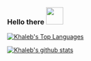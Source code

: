 ### Hello there <img src="https://github.githubassets.com/images/mona-whisper.gif" height=40 width=40>

<!--
**KhalebOBrien/KhalebOBrien** is a ✨ _special_ ✨ repository because its `README.md` (this file) appears on your GitHub profile.

Here are some ideas to get you started:

- Hi there 👋
- 🔭 I’m currently working on ...
- 🌱 I’m currently learning ...
- 👯 I’m looking to collaborate on ...
- 🤔 I’m looking for help with ...
- 💬 Ask me about ...
- 📫 How to reach me: ...
- 😄 Pronouns: ...
- ⚡ Fun fact: ...
-->
<!--p><img align="center" src="https://github-readme-stats.vercel.app/api/top-langs/?username=KhalebOBrien&layout=compact&hide=html&langs_count=9" alt="Khaleb's Top Languages" /></p-->

<!--iframe width="600" height="600" src="https://ionicabizau.github.io/github-profile-languages/api.html?KhalebOBrien" frameborder="0"></iframe-->

[![Khaleb's Top Languages](https://github-readme-stats.vercel.app/api/top-langs/?username=KhalebOBrien&layout=compact&langs_count=8&hide_border=true)]()

[![Khaleb's github stats](https://github-readme-stats.vercel.app/api?username=KhalebOBrien&count_private=true&show_icons=true&include_all_commits=true&hide_border=true)]()
